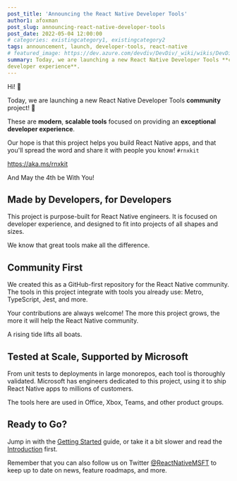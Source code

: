```yaml
---
post_title: 'Announcing the React Native Developer Tools'
author1: afoxman
post_slug: announcing-react-native-developer-tools
post_date: 2022-05-04 12:00:00
# categories: existingcategory1, existingcategory2
tags: announcement, launch, developer-tools, react-native
# featured_image: https://dev.azure.com/devdiv/DevDiv/_wiki/wikis/DevDiv.wiki/10339/Drafting-in-GitHub?anchor=images
summary: Today, we are launching a new React Native Developer Tools **community** project! These are **modern**, **scalable tools** focused on providing an **exceptional
developer experience**.
---
```


Hi! 👋

Today, we are launching a new React Native Developer Tools
**community** project! 🚀

These are **modern**, **scalable tools** focused on providing an **exceptional
developer experience**.

Our hope is that this project helps you build React Native apps, and that you'll
spread the word and share it with people you know! `#rnxkit`

https://aka.ms/rnxkit

And May the 4th be With You!

## Made by Developers, for Developers

This project is purpose-built for React Native engineers. It is focused on
developer experience, and designed to fit into projects of all shapes and sizes.

We know that great tools make all the difference.

## Community First

We created this as a GitHub-first repository for the React Native community. The
tools in this project integrate with tools you already use: Metro, TypeScript,
Jest, and more.

Your contributions are always welcome! The more this project grows, the more it
will help the React Native community.

A rising tide lifts all boats.

## Tested at Scale, Supported by Microsoft

From unit tests to deployments in large monorepos, each tool is thoroughly
validated. Microsoft has engineers dedicated to this project, using it to ship
React Native apps to millions of customers.

The tools here are used in Office, Xbox, Teams, and other product groups.

## Ready to Go?

Jump in with the [Getting Started](https://microsoft.github.io/rnx-kit/docs/guides/getting-started) guide, or take
it a bit slower and read the [Introduction](https://microsoft.github.io/rnx-kit/docs/introduction) first.

Remember that you can also follow us on Twitter [@ReactNativeMSFT](https://twitter.com/reactnativemsft) to keep up to date on news, feature roadmaps, and more.
